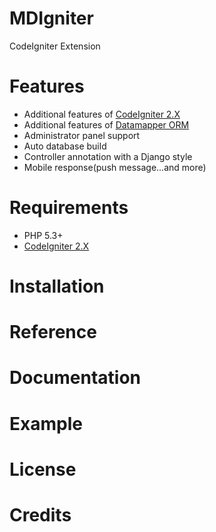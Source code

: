 # MDIgniter
CodeIgniter Extension

# Features
- Additional features of [CodeIgniter 2.X](http://www.codeigniter.com/)
- Additional features of [Datamapper ORM](http://datamapper.wanwizard.eu/) 
- Administrator panel support
- Auto database build
- Controller annotation with a Django style
- Mobile response(push message...and more)

# Requirements
- PHP 5.3+
- [CodeIgniter 2.X](http://www.codeigniter.com/)

# Installation
# Reference
# Documentation
# Example
# License
# Credits
